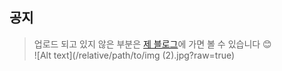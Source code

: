 ## 공지
>  업로드 되고 있지 않은 부분은
[제 블로그](https://praybe.tistory.com/category/%EA%B8%B0%EC%88%A0%EB%A9%B4%EC%A0%91%EC%A4%80%EB%B9%84)에 가면 볼 수 있습니다 😊 <br/>
![Alt text](/relative/path/to/img (2).jpg?raw=true)

<br/><br/><br/><br/><br/>
